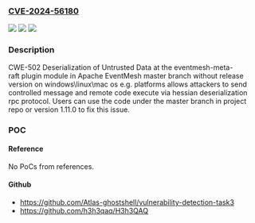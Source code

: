 ### [CVE-2024-56180](https://cve.mitre.org/cgi-bin/cvename.cgi?name=CVE-2024-56180)
![](https://img.shields.io/static/v1?label=Product&message=Apache%20EventMesh&color=blue)
![](https://img.shields.io/static/v1?label=Version&message=0%3C%201.11.0%20&color=brighgreen)
![](https://img.shields.io/static/v1?label=Vulnerability&message=CWE-502%20Deserialization%20of%20Untrusted%20Data&color=brighgreen)

### Description

CWE-502 Deserialization of Untrusted Data at the eventmesh-meta-raft plugin module in Apache EventMesh master branch without release version on windows\linux\mac os e.g. platforms allows attackers to send controlled message and remote code execute via hessian deserialization rpc protocol. Users can use the code under the master branch in project repo or version 1.11.0 to fix this issue.

### POC

#### Reference
No PoCs from references.

#### Github
- https://github.com/Atlas-ghostshell/vulnerability-detection-task3
- https://github.com/h3h3qaq/H3h3QAQ

